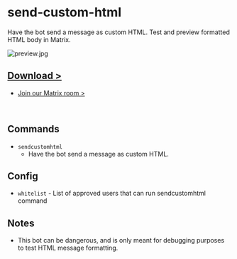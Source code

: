 # send-custom-html

Have the bot send a message as custom HTML. Test and preview formatted HTML body in Matrix.

![preview.jpg](https://coffeebank.github.io/coffee-maubot/assets/send-custom-html-preview.jpg)

<div className="hidden">

## [Download >](https://coffeebank.github.io/coffee-maubot/send-custom-html)

- [Join our Matrix room >](https://coffeebank.github.io/matrix)

</div>

<br />


## Commands

- `sendcustomhtml`
  - Have the bot send a message as custom HTML.

## Config

- `whitelist` - List of approved users that can run sendcustomhtml command

## Notes

- This bot can be dangerous, and is only meant for debugging purposes to test HTML message formatting.
